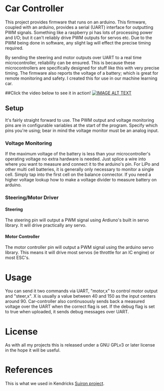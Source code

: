 # Car Controller
This project provides firmware that runs on an arduino.  This firmware, coupled with an arduino, provides a serial (UART) interface for outputting PWM signals.  Something like a raspberry pi has lots of processing power and I/O; but it can't reliably drive PWM outputs for servos etc.  Due to the PWM being done in software, any slight lag will effect the precise timing required.

By sending the steering and motor outputs over UART to a real time microcontroller, reliability can be ensured.  This is because these microcontrollers are specifically designed for stuff like this with very precise timing.  The firmware also reports the voltage of a battery; which is great for remote monitoring and safety.  I created this for use in our machine learning car.  

##Click the video below to see it in action!
[![IMAGE ALT TEXT](http://img.youtube.com/vi/tFwCyHdAWf0/0.jpg)](https://youtu.be/tFwCyHdAWf0 "Machine Learning Car")

## Setup
It's fairly straight forward to use.  The PWM output and voltage monitoring pins are in configurable variables at the start of the program.  Specify which pins you're using; bear in mind the voltage monitor must be an analog input.

### Voltage Monitoring
If the maximum voltage of the battery is less than your microcontroller's operating voltage no extra hardware is needed.  Just splice a wire into where you want to measure and connect it to the arduino's pin.  For LiPo and other multi cell batteries, it is generally only necessary to monitor a single cell.  Simply tap into the first cell on the balance connector.  If you need a higher voltage lookup how to make a voltage divider to measure battery on arduino.

### Steering/Motor Driver
#### Steering
The steering pin will output a PWM signal using Ardiuno's built in servo library.  It will drive practically any servo.

#### Motor Controller
The motor controller pin will output a PWM signal using the arduino servo library.  This means it will drive most servos (ie throttle for an IC engine) or most ESC's.

# Usage
You can send it two commands via UART, "motor,x" to control motor output and "steer,x".  X is usually a value between 40 and 150 as the input centers around 90.  Car-controller also continusously sends back a measured voltage over the UART when the correct flag is set.  If the debug flag is set to true when uploaded, it sends debug messages over UART.

# License
As with all my projects this is released under a GNU GPLv3 or later license in the hope it will be useful.

# References
This is what we used in Kendricks [Suiron project](https://github.com/kendricktan/suiron).
